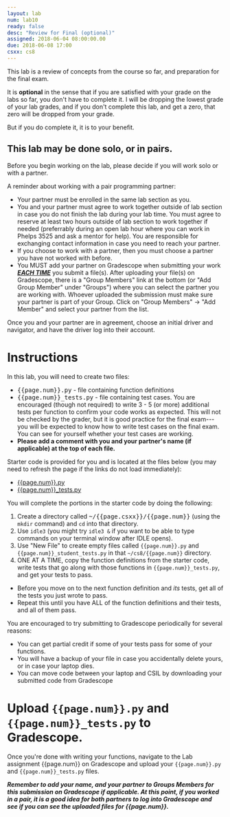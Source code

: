 ```yaml
---
layout: lab
num: lab10
ready: false
desc: "Review for Final (optional)"
assigned: 2018-06-04 08:00:00.00
due: 2018-06-08 17:00
csxx: cs8
---
```


This lab is a review of concepts from the course so far, and preparation for the final exam.

It is <b>optional</b> in the sense that if you are satisfied with your grade on the labs so far, you don't have to complete it.  I will be dropping the 
lowest grade of your lab grades, and if you don't complete this lab, and get a zero, that zero will be dropped from your grade.

But if you do complete it, it is to your benefit.

## This lab may be done solo, or in pairs.

Before you begin working on the lab, please decide if you will work solo or with a partner.

A reminder about working with a pair programming partner:

* Your partner must be enrolled in the same lab section as you.
* You and your partner must agree to work together outside of lab section in case you do not finish the lab during your lab time. You must agree to reserve at least two hours outside of lab section to work together if needed (preferrably during an open lab hour where you can work in Phelps 3525 and ask a mentor for help). You are responsible for exchanging contact information in case you need to reach your partner.
* If you choose to work with a partner, then you must choose a partner you have not worked with before.
* You MUST add your partner on Gradescope when submitting your work <strong>*<u>EACH TIME</u>*</strong> you submit a file(s). After uploading your file(s) on Gradescope, there is a "Group Members" link at the bottom (or "Add Group Member" under "Groups") where you can select the partner you are working with. Whoever uploaded the submission must make sure your partner is part of your Group. Click on "Group Members" -> "Add Member" and select your partner from the list.

Once you and your partner are in agreement, choose an initial driver and navigator, and have the driver log into their account.

# Instructions

In this lab, you will need to create two files:
* <tt>{{page.num}}.py</tt> - file containing function definitions
* <tt>{{page.num}}_tests.py</tt> - file containing test cases.  You are encouraged (though not required) to write 3 - 5 (or more) additional tests per function to confirm your code works as expected.  This will not be checked by the grader, but it is good practice for the final exam---you will be expected to know how to write test cases on the final exam.   You can see for yourself whether your test cases are working.
* <strong>Please add a comment with you and your partner's name (if applicable) at the top of each file.</strong>

Starter code is provided for you and is located at the files below (you may need to refresh the page if the links do not load immediately):

* [{{page.num}}.py](https://github.com/ucsb-cs8-s18/ucsb-cs8-s18.github.io/blob/master/_lab/lab10/lab10.py)
* [{{page.num}}\_tests.py](https://github.com/ucsb-cs8-s18/ucsb-cs8-s18.github.io/blob/master/_lab/lab10/lab10_tests.py)

You will complete the portions in the starter code by doing the following:

1.  Create a directory called <tt>~/{{page.csxx}}/{{page.num}}</tt> (using the `mkdir` command) and `cd` into that directory.
2.  Use `idle3` (you might try `idle3 &` if you want to be able to type commands on your terminal window after IDLE opens).
3.  Use "New File" to create empty files called `{{page.num}}.py` and `{{page.num}}_student_tests.py` in that `~/cs8/{{page.num}}` directory.
4.  ONE AT A TIME, copy the function definitions from the starter code, write tests that go along with those functions in `{{page.num}}_tests.py`, and get your tests to pass.
   * Before you move on to the next function definition and <em>its</em> tests, get all of the tests you just wrote to pass.
   * Repeat this until you have ALL of the function definitions and their tests, and all of them pass.

You are encouraged to try submitting to Gradescope periodically for several reasons:

* You can get partial credit if some of your tests pass for some of your functions.
* You will have a backup of your file in case you accidentally delete yours, or in case your laptop dies.
* You can move code between your laptop and CSIL by downloading your submitted code from Gradescope

# Upload `{{page.num}}.py` and `{{page.num}}_tests.py` to Gradescope.

Once you're done with writing your functions, navigate to the Lab assignment {{page.num}} on Gradescope and upload your `{{page.num}}.py` and `{{page.num}}_tests.py` files. 

<strong>*Remember to add your name, and your partner to Groups Members for this submission on Gradescope if applicable.  At this point, if you worked in a pair, it is a good idea for both partners to log into Gradescope and see if you can see the uploaded files for {{page.num}}.*</strong>
